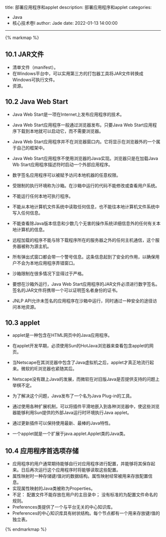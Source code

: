title: 部署应用程序和applet
description: 部署应用程序和applet
categories: 
  - Java
  - 核心技术卷I
author: Jade
date: 2022-01-13 14:00:00
---

{% markmap %}

## 10.1 JAR文件
- 清单文件（manifest）。
- 在Windows平台中，可以实用第三方的打包器工具将JAR文件转换成Windows可执行文件。
- 资源。

## 10.2 Java Web Start
- Java Web Start是一项在Internet上发布应用程序的技术。
- Java Web Start应用程序一般通过浏览器发布。只要Java Web Start应用程序下载到本地就可以启动它，而不需要浏览器。
- Java Web Start应用程序并不在浏览器窗口内。它将显示在浏览器外的一个属于自己的框架中。
- Java Web Start应用程序不使用浏览器的Java实现。浏览器只是在加载Java Wb Start应用程序描述符时启动一个外部应用程序。
- 数字签名应用程序可以被赋予访问本地机器的任意权限。

- 受限制的执行环境称为沙箱。在沙箱中运行的代码不能修改或查看用户系统。
- 不能运行任何本地可执行程序。
- 不能从本地计算机文件系统中读取任何信息，也不能往本地计算机文件系统中写入任何信息。
- 不能查看除Java版本信息和少数几个无害的操作系统详细信息外的任何有关本地计算机的信息。
- 远程加载的程序不能与除下载程序所在的服务器之外的任何主机通信，这个服务器被称为源主机。
- 所有弹出式窗口都会带一个警号信息。这条信息起到了安全的作用，以确保用户不会为本地应用程序弄错窗口。

- 沙箱限制在很多情况下显得过于严格。
- 要想在沙箱外运行，Java Web Start应用程序的JAR文件必须进行数字签名。签名的JAR文件将携带一个可以证明签名者身份的证书。

- JNLP API允许未签名的应用程序在沙箱中运行，同时通过一种安全的途径访问本地资源。

## 10.3 applet
- applet是一种包含在HTML网页中的Java应用程序。
- 在applet开发早期，必须使用Sun的HotJava浏览器来查看包含applet的网页。
- 当Netscape在其浏览器中包含了Java虚拟机之后，applet才真正地流行起来。微软的IE浏览器也紧随其后。
- Netscape没有跟上Java的发展，而微软在对旧版Java是否提供支持的问题上举棋不定。
- 为了解决这个问题，Java发布了一个名为Java Plug-in的工具。
- 通过使用各种扩展机制，可以将插件平滑地嵌入到各种浏览器中，使这些浏览器能够利用Sun提供的外部Java运行时环境执行Java applet。
- 通过更新插件可以保持使用最新、最棒的Java特性。

- 一个applet就是一个扩展于java.applet.Applet类的Java类。

## 10.4 应用程序首选项存储
- 应用程序的用户通常期待能够自行对应用程序进行配置，并能够将其保存起来。日后再次运行这个应用程序时将能够读取这些配置。
- 属性映射时一种存储键/值对的数据结构。属性映射经常被用来存放配置信息。
- 实现属性映射的Java类被称为Properties。
- 不足： 配置文件不能存放在用户的主目录中； 没有标准的为配置文件命名的规则。
- Preferences类提供了一个与平台无关的中心知识库。
- Preferences的中心知识库具有树状结构。每个节点都有一个用来存放键/值的独立表。

{% endmarkmap %}
